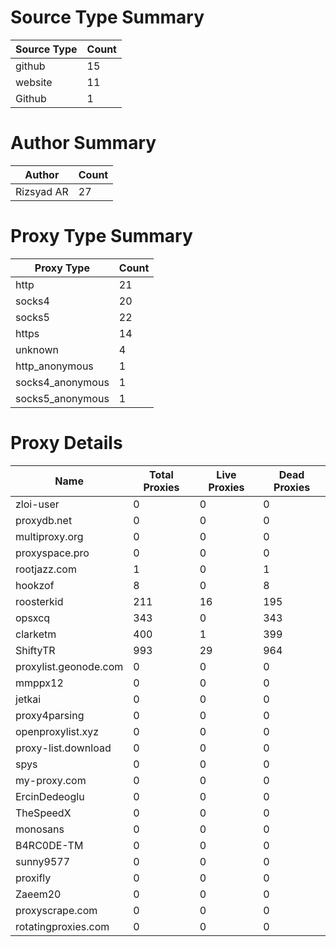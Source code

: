 # Source Type Summary

| Source Type | Count |
|-------------|-------|
| github | 15 |
| website | 11 |
| Github | 1 |


# Author Summary

| Author | Count |
|--------|-------|
| Rizsyad AR | 27 |


# Proxy Type Summary

| Proxy Type | Count |
|------------|-------|
| http | 21 |
| socks4 | 20 |
| socks5 | 22 |
| https | 14 |
| unknown | 4 |
| http_anonymous | 1 |
| socks4_anonymous | 1 |
| socks5_anonymous | 1 |


# Proxy Details

| Name | Total Proxies | Live Proxies | Dead Proxies |
|------|---------------|--------------|---------------|
| zloi-user | 0 | 0 | 0 |
| proxydb.net | 0 | 0 | 0 |
| multiproxy.org | 0 | 0 | 0 |
| proxyspace.pro | 0 | 0 | 0 |
| rootjazz.com | 1 | 0 | 1 |
| hookzof | 8 | 0 | 8 |
| roosterkid | 211 | 16 | 195 |
| opsxcq | 343 | 0 | 343 |
| clarketm | 400 | 1 | 399 |
| ShiftyTR | 993 | 29 | 964 |
| proxylist.geonode.com | 0 | 0 | 0 |
| mmppx12 | 0 | 0 | 0 |
| jetkai | 0 | 0 | 0 |
| proxy4parsing | 0 | 0 | 0 |
| openproxylist.xyz | 0 | 0 | 0 |
| proxy-list.download | 0 | 0 | 0 |
| spys | 0 | 0 | 0 |
| my-proxy.com | 0 | 0 | 0 |
| ErcinDedeoglu | 0 | 0 | 0 |
| TheSpeedX | 0 | 0 | 0 |
| monosans | 0 | 0 | 0 |
| B4RC0DE-TM | 0 | 0 | 0 |
| sunny9577 | 0 | 0 | 0 |
| proxifly | 0 | 0 | 0 |
| Zaeem20 | 0 | 0 | 0 |
| proxyscrape.com | 0 | 0 | 0 |
| rotatingproxies.com | 0 | 0 | 0 |
